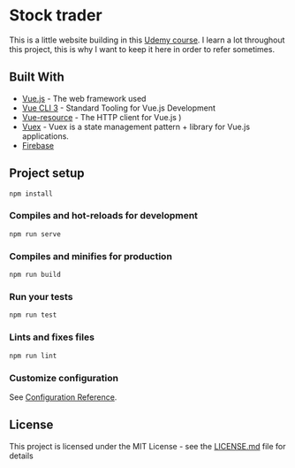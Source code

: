 # Stock trader

This is a little website building in this [Udemy course](https://www.udemy.com/vuejs-2-the-complete-guide/). I learn a lot throughout this project, this is why I want to keep it here in order to refer sometimes.

## Built With

- [Vue.js](https://vuejs.org/) - The web framework used
- [Vue CLI 3](https://cli.vuejs.org/) - Standard Tooling for Vue.js Development
- [Vue-resource](https://github.com/pagekit/vue-resource) - The HTTP client for Vue.js )
- [Vuex](https://vuex.vuejs.org/) - Vuex is a state management pattern + library for Vue.js applications.
- [Firebase](https://firebase.google.com/)

## Project setup
```
npm install
```

### Compiles and hot-reloads for development
```
npm run serve
```

### Compiles and minifies for production
```
npm run build
```

### Run your tests
```
npm run test
```

### Lints and fixes files
```
npm run lint
```

### Customize configuration
See [Configuration Reference](https://cli.vuejs.org/config/).

## License

This project is licensed under the MIT License - see the [LICENSE.md](LICENSE.md) file for details
